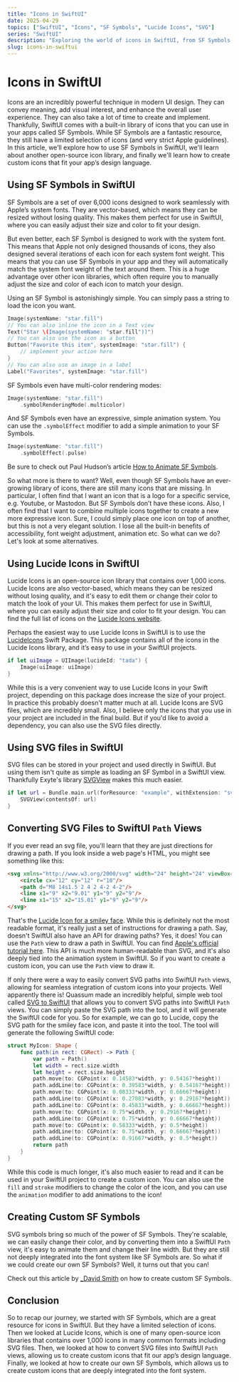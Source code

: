 ```yaml
---
title: "Icons in SwiftUI"
date: 2025-04-29
topics: ["SwiftUI", "Icons", "SF Symbols", "Lucide Icons", "SVG"]
series: "SwiftUI"
description: "Exploring the world of icons in SwiftUI, from SF Symbols to custom SVGs."
slug: icons-in-swiftui
---
```


# Icons in SwiftUI

Icons are an incredibly powerful technique in modern UI design. They can convey meaning, add visual interest, and enhance the overall user experience. They can also take a lot of time to create and implement. Thankfully, SwiftUI comes with a built-in library of icons that you can use in your apps called SF Symbols. While SF Symbols are a fantastic resource, they still have a limited selection of icons (and very strict Apple guidelines). In this article, we’ll explore how to use SF Symbols in SwiftUI, we'll learn about another open-source icon library, and finally we'll learn how to create custom icons that fit your app’s design language.

## Using SF Symbols in SwiftUI
SF Symbols are a set of over 6,000 icons designed to work seamlessly with Apple’s system fonts. They are vector-based, which means they can be resized without losing quality. This makes them perfect for use in SwiftUI, where you can easily adjust their size and color to fit your design. 

But even better, each SF Symbol is designed to work with the system font. This means that Apple not only designed thousands of icons, they also designed several iterations of each icon for each system font weight. This means that you can use SF Symbols in your app and they will automatically match the system font weight of the text around them. This is a huge advantage over other icon libraries, which often require you to manually adjust the size and color of each icon to match your design.

Using an SF Symbol is astonishingly simple. You can simply pass a string to load the icon you want. 

```swift
Image(systemName: "star.fill")
// You can also inline the icon in a Text view
Text("Star \(Image(systemName: "star.fill"))")
// You can also use the icon as a button
Button("Favorite this item", systemImage: "star.fill") {
    // implement your action here
}
// You can also use an image in a label
Label("Favorites", systemImage: "star.fill")
```

SF Symbols even have multi-color rendering modes: 

```swift
Image(systemName: "star.fill")
    .symbolRenderingMode(.multicolor)
```

And SF Symbols even have an expressive, simple animation system. You can use the `.symbolEffect` modifier to add a simple animation to your SF Symbols. 

```swift
Image(systemName: "star.fill")
    .symbolEffect(.pulse)
```

Be sure to check out Paul Hudson’s article [How to Animate SF Symbols](https://www.hackingwithswift.com/quick-start/swiftui/how-to-animate-sf-symbols).

So what more is there to want? Well, even though SF Symbols have an ever-growing library of icons, there are still many icons that are missing. In particular, I often find that I want an icon that is a logo for a specific service, e.g. Youtube, or Mastodon. But SF Symbols don’t have these icons. Also, I often find that I want to combine multiple icons together to create a new more expressive icon. Sure, I could simply place one icon on top of another, but this is not a very elegant solution. I lose all the built-in benefits of accessibility, font weight adjustment, animation etc. So what can we do? Let's look at some alternatives. 

## Using Lucide Icons in SwiftUI
Lucide Icons is an open-source icon library that contains over 1,000 icons. Lucide Icons are also vector-based, which means they can be resized without losing quality, and it's easy to edit them or change their color to match the look of your UI. This makes them perfect for use in SwiftUI, where you can easily adjust their size and color to fit your design. You can find the full list of icons on the [Lucide Icons website](https://lucide.dev/).

Perhaps the easiest way to use Lucide Icons in SwiftUI is to use the [LucideIcons](https://swiftpackageindex.com/JakubMazur/lucide-icons-swift) Swift Package. This package contains all of the icons in the Lucide Icons library, and it’s easy to use in your SwiftUI projects.

```swift 
if let uiImage = UIImage(lucideId: "tada") {
    Image(uiImage: uiImage)
}
```

While this is a very convenient way to use Lucide Icons in your Swift project, depending on this package does increase the size of your project. In practice this probably doesn't matter much at all. Lucide Icons are SVG files, which are incredibly small. Also, I believe only the icons that you use in your project are included in the final build. But if you'd like to avoid a dependency, you can also use the SVG files directly.
## Using SVG files in SwiftUI
SVG files can be stored in your project and used directly in SwiftUI. But using them isn't quite as simple as loading an SF Symbol in a SwiftUI view. Thankfully Exyte's library [SVGView](https://swiftpackageindex.com/exyte/SVGView) makes this much easier. 

```swift
if let url = Bundle.main.url(forResource: "example", withExtension: "svg") {
    SVGView(contentsOf: url)
}
```

## Converting SVG Files to SwiftUI `Path` Views
If you ever read an svg file, you'll learn that they are just directions for drawing a path. If you look inside a web page's HTML, you might see something like this:

```html
<svg xmlns="http://www.w3.org/2000/svg" width="24" height="24" viewBox="0 0 24 24" fill="none" stroke="currentColor" stroke-width="2" stroke-linecap="round" stroke-linejoin="round" class="lucide lucide-smile-icon lucide-smile">
    <circle cx="12" cy="12" r="10"/>
    <path d="M8 14s1.5 2 4 2 4-2 4-2"/>
    <line x1="9" x2="9.01" y1="9" y2="9"/>
    <line x1="15" x2="15.01" y1="9" y2="9"/>
</svg>
```

That's the [Lucide Icon for a smiley face](https://lucide.dev/icons/smile). While this is definitely not the most readable format, it's really just a set of instructions for drawing a path. Say, doesn't SwiftUI also have an API for drawing paths? Yes, it does! You can use the `Path` view to draw a path in SwiftUI. You can find [Apple's official tutorial here](https://developer.apple.com/tutorials/swiftui/drawing-paths-and-shapes). This API is much more human-readable than SVG, and it's also deeply tied into the animation system in SwiftUI. So if you want to create a custom icon, you can use the `Path` view to draw it. 

If only there were a way to easily convert SVG paths into SwiftUI `Path` views, allowing for seamless integration of custom icons into your projects. Well apparently there is! Quassum made an incredibly helpful, simple web tool called [SVG to SwiftUI](https://quassum.com/svg-to-swiftui/) that allows you to convert SVG paths into SwiftUI `Path` views. You can simply paste the SVG path into the tool, and it will generate the SwiftUI code for you. So for example, we can go to Lucide, copy the SVG path for the smiley face icon, and paste it into the tool. The tool will generate the following SwiftUI code:
```swift
struct MyIcon: Shape {
    func path(in rect: CGRect) -> Path {
        var path = Path()
        let width = rect.size.width
        let height = rect.size.height
        path.move(to: CGPoint(x: 0.14583*width, y: 0.54167*height))
        path.addLine(to: CGPoint(x: 0.39583*width, y: 0.54167*height))
        path.move(to: CGPoint(x: 0.08333*width, y: 0.66667*height))
        path.addLine(to: CGPoint(x: 0.27083*width, y: 0.29167*height))
        path.addLine(to: CGPoint(x: 0.45833*width, y: 0.66667*height))
        path.move(to: CGPoint(x: 0.75*width, y: 0.29167*height))
        path.addLine(to: CGPoint(x: 0.75*width, y: 0.66667*height))
        path.move(to: CGPoint(x: 0.58333*width, y: 0.5*height))
        path.addLine(to: CGPoint(x: 0.75*width, y: 0.66667*height))
        path.addLine(to: CGPoint(x: 0.91667*width, y: 0.5*height))
        return path
    }
}
```

While this code is much longer, it's also much easier to read and it can be used in your SwiftUI project to create a custom icon. You can also use the `fill` and `stroke` modifiers to change the color of the icon, and you can use the `animation` modifier to add animations to the icon!

## Creating Custom SF Symbols
SVG symbols bring so much of the power of SF Symbols. They're scalable, we can easily change their color, and by converting them into a SwiftUI `Path` view, it's easy to animate them and change their line width. But they are still not deeply integrated into the font system like SF Symbols are. So what if we could create our own SF Symbols? Well, it turns out that you can! 

Check out this article by [_David Smith](https://david-smith.org/blog/2023/01/23/design-notes-18/) on how to create custom SF Symbols. 

## Conclusion
So to recap our journey, we started with SF Symbols, which are a great resource for icons in SwiftUI. But they have a limited selection of icons. Then we looked at Lucide Icons, which is one of many open-source icon libraries that contains over 1,000 icons in many common formats including SVG files. Then, we looked at how to convert SVG files into SwiftUI `Path` views, allowing us to create custom icons that fit our app’s design language. Finally, we looked at how to create our own SF Symbols, which allows us to create custom icons that are deeply integrated into the font system.